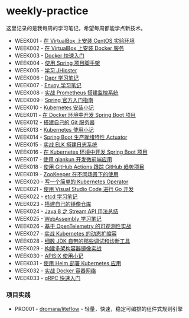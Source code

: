 # weekly-practice

这里记录的是我每周的学习笔记，希望每周都能学点新技术。

* WEEK001 - [在 VirtualBox 上安装 CentOS 实验环境](./notes/week001-centos-on-virtualbox/README.md)
* WEEK002 - [在 VirtualBox 上安装 Docker 服务](./notes/week002-install-docker/README.md)
* WEEK003 - [Docker 快速入门](./notes/week003-docker-getting-started/README.md)
* WEEK004 - [使用 Spring 项目脚手架](./notes/week004-creating-spring-project/README.md)
* WEEK005 - [学习 JHipster](./notes/week005-jhipster-notes/README.md)
* WEEK006 - [Dapr 学习笔记](./notes/week006-dapr-quickstart/README.md)
* WEEK007 - [Envoy 学习笔记](./notes/week007-envoy-quickstart/README.md)
* WEEK008 - [实战 Prometheus 搭建监控系统](./notes/week008-prometheus-in-action/README.md)
* WEEK009 - [Spring 官方入门指南](./notes/week009-spring-guides/README.md)
* WEEK010 - [Kubernetes 安装小记](./notes/week010-install-kubernetes/README.md)
* WEEK011 - [在 Docker 环境中开发 Spring Boot 项目](./notes/week011-spring-boot-on-docker/README.md)
* WEEK012 - [搭建自己的 Git 服务器](./notes/week012-build-your-own-git-server/README.md)
* WEEK013 - [Kubernetes 使用小记](./notes/week013-playing-with-kubernetes/README.md)
* WEEK014 - [Spring Boot 生产就绪特性 Actuator](./notes/week014-spring-boot-actuator/README.md)
* WEEK015 - [实战 ELK 搭建日志系统](./notes/week015-elk-in-action/README.md)
* WEEK016 - [在 Kubernetes 环境中开发 Spring Boot 项目](./notes/week016-spring-boot-on-kubernetes/README.md)
* WEEK017 - [使用 qiankun 开发微前端应用](./notes/week017-qiankun-micro-frontends/README.md)
* WEEK018 - [使用 GitHub Actions 跟踪 GitHub 趋势项目](./notes/week018-tracking-github-trending/README.md)
* WEEK019 - [ZooKeeper 在不同场景下的使用](./notes/week019-various-usage-of-zookeeper/README.md)
* WEEK020 - [写一个简单的 Kubernetes Operator](./notes/week020-create-a-kubernetes-operator/README.md)
* WEEK021 - [使用 Visual Studio Code 进行 Go 开发](./notes/week021-go-in-visual-studio-code/README.md)
* WEEK022 - [etcd 学习笔记](./notes/week022-etcd-notes/README.md)
* WEEK023 - [搭建自己的镜像仓库](./notes/week023-build-your-own-image-registry/README.md)
* WEEK024 - [Java 8 之 Stream API 用法总结](./notes/week024-java-streams/README.md)
* WEEK025 - [WebAssembly 学习笔记](./notes/week025-webassembly-notes/README.md)
* WEEK026 - [基于 OpenTelemetry 的可观测性实战](./notes/week026-opentelemetry-observability/README.md)
* WEEK027 - [实战 Kubernetes 的动态扩缩容](./notes/week027-kubernetes-auto-scaling/README.md)
* WEEK028 - [细数 JDK 自带的那些调试和诊断工具](./notes/week028-jvm-diagnostic-tools/README.md)
* WEEK029 - [构建多架构容器镜像实战](./notes/week029-build-multi-arch-images/README.md)
* WEEK030 - [APISIX 使用小记](./notes/week030-apisix-notes/README.md)
* WEEK031 - [使用 Helm 部署 Kubernetes 应用](./notes/week031-deploying-kubernetes-app-with-helm/README.md)
* WEEK032 - [实战 Docker 容器网络](./notes/week032-docker-network-in-action/README.md)
* WEEK033 - [gRPC 快速入门](./notes/week033-grpc-quickstart/README.md)

### 项目实践

* PRO001 - [dromara/liteflow](./projects/pro001-dromara-liteflow/README.md) - 轻量，快速，稳定可编排的组件式规则引擎

